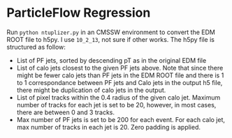 # ParticleFlow Regression

Run `python ntuplizer.py` in an CMSSW environment to convert the EDM ROOT file to h5py. I use `10_2_13`, not sure if other works.
The h5py file is structured as follow:
- List of PF jets, sorted by descending pT as in the original EDM file
- List of calo jets closest to the given PF jets above. Note that since there might be fewer calo jets than PF jets in the EDM ROOT file and there is 1 to 1 correspondance between PF jets and Calo jets in the output h5 file, there might be duplication of calo jets in the output.
- List of pixel tracks within the 0.4 radius of the given calo jet. Maximum number of tracks for each jet is set to be 20, however, in most cases, there are between 0 and 3 tracks.
- Max number of PF jets is set to be 200 for each event. For each calo jet, max number of tracks in each jet is 20. Zero padding is applied.
